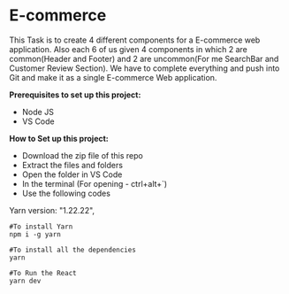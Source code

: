 # E-commerce

This Task is to create 4 different components for a E-commerce web application. Also each 6 of us given 4 components in which 2 are common(Header and Footer) and 2 are uncommon(For me SearchBar and Customer Review Section). We have to complete everything and push into Git and make it as a single E-commerce Web application.

**Prerequisites to set up this project:**
- Node JS
- VS Code

**How to Set up this project:**
- Download the zip file of this repo
- Extract the files and folders
- Open the folder in VS Code
- In the terminal (For opening - ctrl+alt+`)
- Use the following codes

Yarn version: "1.22.22",

```shell
#To install Yarn
npm i -g yarn

#To install all the dependencies
yarn

#To Run the React
yarn dev
```


